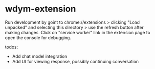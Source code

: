 # wdym-extension

Run development by goint to chrome://extensions > clicking "Load unpacked" and selecting this directory > use the refresh button after making changes.
Click on "service worker" link in the extension page to open the console for debugging.

todos:
- Add chat model integration
- Add UI for viewing response, possibly continuing conversation
